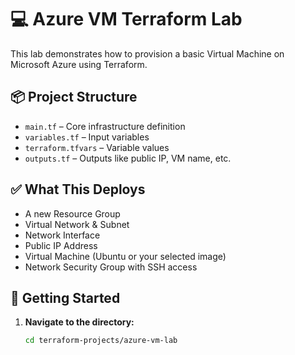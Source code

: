 # 💻 Azure VM Terraform Lab

This lab demonstrates how to provision a basic Virtual Machine on Microsoft Azure using Terraform.

## 📦 Project Structure

- `main.tf` – Core infrastructure definition
- `variables.tf` – Input variables
- `terraform.tfvars` – Variable values
- `outputs.tf` – Outputs like public IP, VM name, etc.

## ✅ What This Deploys

- A new Resource Group
- Virtual Network & Subnet
- Network Interface
- Public IP Address
- Virtual Machine (Ubuntu or your selected image)
- Network Security Group with SSH access

## 🚀 Getting Started

1. **Navigate to the directory:**

   ```bash
   cd terraform-projects/azure-vm-lab
